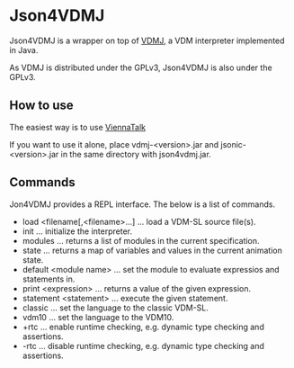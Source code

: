 # Json4VDMJ

Json4VDMJ is a wrapper on top of [VDMJ](https://github.com/nickbattle/vdmj), a VDM interpreter implemented in Java.

As VDMJ is distributed under the GPLv3, Json4VDMJ is also under the GPLv3.

How to use
---

The easiest way is to use [ViennaTalk](http://smalltalkhub.com/#!/~tomooda/ViennaTalk)

If you want to use it alone, place vdmj-&lt;version&gt;.jar and jsonic-&lt;version&gt;.jar in the same directory with json4vdmj.jar.

Commands
---

Jon4VDMJ provides a REPL interface. The below is a list of commands.

* load &lt;filename[,&lt;filename&gt;...] ... load a VDM-SL source file(s).
* init ... initialize the interpreter.
* modules ... returns a list of modules in the current specification.
* state ... returns a map of variables and values in the current animation state.
* default &lt;module name&gt; ... set the module to evaluate expressios and statements in.
* print &lt;expression&gt; ... returns a value of the given expression.
* statement &lt;statement&gt; ... execute the given statement.
* classic ... set the language to the classic VDM-SL.
* vdm10 ... set the language to the VDM10.
* +rtc ... enable runtime checking, e.g. dynamic type checking and assertions.
* -rtc ... disable runtime checking, e.g. dynamic type checking and assertions.
